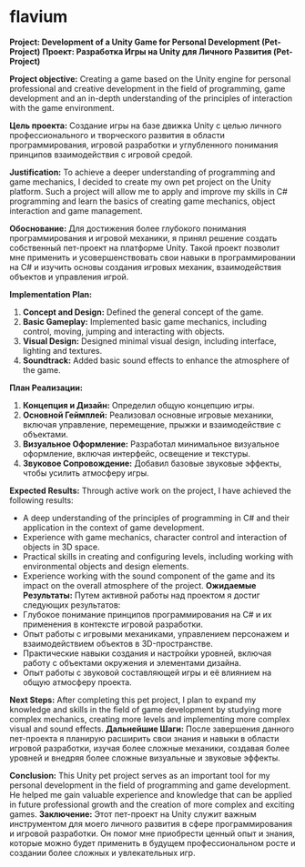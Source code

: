 # flavium

**Project: Development of a Unity Game for Personal Development (Pet-Project)**
**Проект: Разработка Игры на Unity для Личного Развития (Pet-Project)**

**Project objective:** Creating a game based on the Unity engine for personal professional and creative development in the field of programming, game development and an in-depth understanding of the principles of interaction with the game environment.

**Цель проекта:** Создание игры на базе движка Unity с целью личного профессионального и творческого развития в области программирования, игровой разработки и углубленного понимания принципов взаимодействия с игровой средой.

**Justification:**
To achieve a deeper understanding of programming and game mechanics, I decided to create my own pet project on the Unity platform. Such a project will allow me to apply and improve my skills in C# programming and learn the basics of creating game mechanics, object interaction and game management.

**Обоснование:**
Для достижения более глубокого понимания программирования и игровой механики, я принял решение создать собственный пет-проект на платформе Unity. Такой проект позволит мне применить и усовершенствовать свои навыки в программировании на C# и изучить основы создания игровых механик, взаимодействия объектов и управления игрой.

**Implementation Plan:**
1. **Concept and Design:** Defined the general concept of the game.
2. **Basic Gameplay:** Implemented basic game mechanics, including control, moving, jumping and interacting with objects.
3. **Visual Design:** Designed minimal visual design, including interface, lighting and textures.
4. **Soundtrack:** Added basic sound effects to enhance the atmosphere of the game.
   
**План Реализации:**
1. **Концепция и Дизайн:** Определил общую концепцию игры.
2. **Основной Геймплей:** Реализовал основные игровые механики, включая управление, перемещение, прыжки и взаимодействие с объектами.
3. **Визуальное Оформление:** Разработал минимальное визуальное оформление, включая интерфейс, освещение и текстуры.
4. **Звуковое Сопровождение:** Добавил базовые звуковые эффекты, чтобы усилить атмосферу игры.

**Expected Results:**
Through active work on the project, I have achieved the following results:
- A deep understanding of the principles of programming in C# and their application in the context of game development.
- Experience with game mechanics, character control and interaction of objects in 3D space.
- Practical skills in creating and configuring levels, including working with environmental objects and design elements.
- Experience working with the sound component of the game and its impact on the overall atmosphere of the project.
**Ожидаемые Результаты:**
Путем активной работы над проектом я достиг следующих результатов:
- Глубокое понимание принципов программирования на C# и их применения в контексте игровой разработки.
- Опыт работы с игровыми механиками, управлением персонажем и взаимодействием объектов в 3D-пространстве.
- Практические навыки создания и настройки уровней, включая работу с объектами окружения и элементами дизайна.
- Опыт работы с звуковой составляющей игры и её влиянием на общую атмосферу проекта.

**Next Steps:**
After completing this pet project, I plan to expand my knowledge and skills in the field of game development by studying more complex mechanics, creating more levels and implementing more complex visual and sound effects.
**Дальнейшие Шаги:**
После завершения данного пет-проекта я планирую расширить свои знания и навыки в области игровой разработки, изучая более сложные механики, создавая более уровней и внедряя более сложные визуальные и звуковые эффекты.

**Conclusion:**
This Unity pet project serves as an important tool for my personal development in the field of programming and game development. He helped me gain valuable experience and knowledge that can be applied in future professional growth and the creation of more complex and exciting games.
**Заключение:**
Этот пет-проект на Unity служит важным инструментом для моего личного развития в сфере программирования и игровой разработки. Он помог мне приобрести ценный опыт и знания, которые можно будет применить в будущем профессиональном росте и создании более сложных и увлекательных игр.
